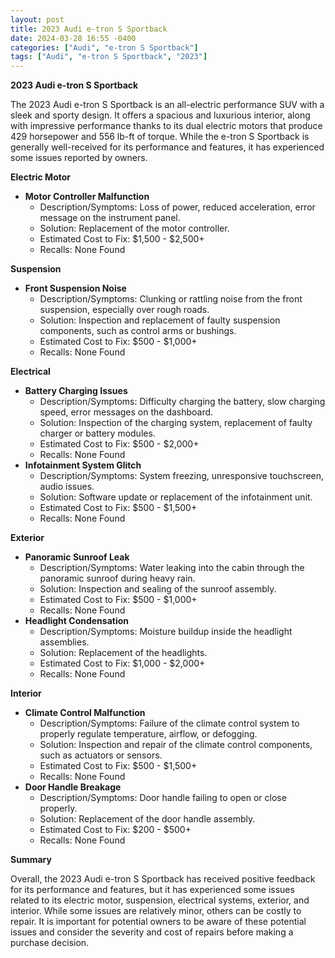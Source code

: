 ```yaml
---
layout: post
title: 2023 Audi e-tron S Sportback
date: 2024-03-28 16:55 -0400
categories: ["Audi", "e-tron S Sportback"]
tags: ["Audi", "e-tron S Sportback", "2023"]
---
```

**2023 Audi e-tron S Sportback**

The 2023 Audi e-tron S Sportback is an all-electric performance SUV with a sleek and sporty design. It offers a spacious and luxurious interior, along with impressive performance thanks to its dual electric motors that produce 429 horsepower and 556 lb-ft of torque. While the e-tron S Sportback is generally well-received for its performance and features, it has experienced some issues reported by owners.

**Electric Motor**

* **Motor Controller Malfunction**
    * Description/Symptoms: Loss of power, reduced acceleration, error message on the instrument panel.
    * Solution: Replacement of the motor controller.
    * Estimated Cost to Fix: $1,500 - $2,500+
    * Recalls: None Found

**Suspension**

* **Front Suspension Noise**
    * Description/Symptoms: Clunking or rattling noise from the front suspension, especially over rough roads.
    * Solution: Inspection and replacement of faulty suspension components, such as control arms or bushings.
    * Estimated Cost to Fix: $500 - $1,000+
    * Recalls: None Found

**Electrical**

* **Battery Charging Issues**
    * Description/Symptoms: Difficulty charging the battery, slow charging speed, error messages on the dashboard.
    * Solution: Inspection of the charging system, replacement of faulty charger or battery modules.
    * Estimated Cost to Fix: $500 - $2,000+
    * Recalls: None Found
* **Infotainment System Glitch**
    * Description/Symptoms: System freezing, unresponsive touchscreen, audio issues.
    * Solution: Software update or replacement of the infotainment unit.
    * Estimated Cost to Fix: $500 - $1,500+
    * Recalls: None Found

**Exterior**

* **Panoramic Sunroof Leak**
    * Description/Symptoms: Water leaking into the cabin through the panoramic sunroof during heavy rain.
    * Solution: Inspection and sealing of the sunroof assembly.
    * Estimated Cost to Fix: $500 - $1,000+
    * Recalls: None Found
* **Headlight Condensation**
    * Description/Symptoms: Moisture buildup inside the headlight assemblies.
    * Solution: Replacement of the headlights.
    * Estimated Cost to Fix: $1,000 - $2,000+
    * Recalls: None Found

**Interior**

* **Climate Control Malfunction**
    * Description/Symptoms: Failure of the climate control system to properly regulate temperature, airflow, or defogging.
    * Solution: Inspection and repair of the climate control components, such as actuators or sensors.
    * Estimated Cost to Fix: $500 - $1,500+
    * Recalls: None Found
* **Door Handle Breakage**
    * Description/Symptoms: Door handle failing to open or close properly.
    * Solution: Replacement of the door handle assembly.
    * Estimated Cost to Fix: $200 - $500+
    * Recalls: None Found

**Summary**

Overall, the 2023 Audi e-tron S Sportback has received positive feedback for its performance and features, but it has experienced some issues related to its electric motor, suspension, electrical systems, exterior, and interior. While some issues are relatively minor, others can be costly to repair. It is important for potential owners to be aware of these potential issues and consider the severity and cost of repairs before making a purchase decision.
